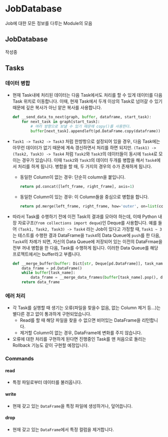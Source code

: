 # JobDatabase

Job에 대한 모든 정보를 다루는 Module의 모음

## JobDatabase
작성중

## Tasks
### 데이터 병합
* 현재 Task내에 처리된 데이터는 다음 Task에서도 처리를 할 수 있게 데이터를 다음 Task 위치로 이동합니다. 이때, 현재 Task에서 두개 이상의 Task로 넘어갈 수 있기 때문에 깊은 복사가 아닌 앝은 복사를 사용합니다.
    ```python
    def __send_data_to_next(graph, buffer, dataframe, start_task):
        for next_task in graph[start_task]:
            # 여러 방향으로 보낼 수 있기 때문에 copy()를 사용한다.
            buffer[next_task].appendleft(pd.DataFrame.copy(dataframe))
    ```

* ```Task1 -> Task2 -> Task3``` 처럼 한뱡항으로 설정되어 있을 경우, 다음 Task에는 아무런 데이터가 없기 때문에 계속 갱신하면서 처리를 하면 되지만.
```(Task1) -> (Task2, Task3) -> Task4``` 처럼 ```Task2```와 ```Task3```의 데이터들이 동시에 ```Task4```로 모이는 경우가 있습니다. 이때 ```Task2```와 ```Task3```의
데이터 두개를 병합을 해서 ```Task4```에서 처리를 하게 됩니다. 병합을 할 때, 두 가지의 경우의 수가 존재하게 됩니다.
    * 동일한 Column이 없는 경우: 단순히 column을 붙입니다.
        ```python
        return pd.concat([left_frame, right_frame], axis=1)
        ```
    * 동일한 Column이 있는 경우: 이 Column들을 중심으로 병합을 합니다.
        ```python
        return pd.merge(left_frame, right_frame, how='outer', on=list(common_cols))
        ```

* 따라서 Task를 수행하기 전에 이전 Task의 결과를 모아야 하는데, 이때 Python 내장 자료구조(```from collections import deque```)인 Deque를 사용합니다. 예를 들어 ```(Task1, Task2, Task3) -> Task4``` 라는 Job이 있다고 가정할 때, ```Task1 ~ 3```는 테스트를 수행한 결과 DataFrame을 ```Task4```의 Data Queue에 ```push```를 한 다음, ```Task4```의 차례가 되면, 자신의 Data Queue에 저장되어 있는 이전의 DataFrmae을 전부 꺼내 병합을 한 다음, Task를 수행하게 됩니다. 이러한 Data Queue를 해당 프로젝트에서는 buffer라고 부릅니다.
    ```python
    def __merge_buffer(buffer: Dict[str, Deque[pd.DataFrame]], task_name: str) -> pd.DataFrame:
        data_frame = pd.DataFrame()
        while buffer[task_name]:
            data_frame = __merge_data_frames(buffer[task_name].pop(), data_frame)
        return data_frame
    ```

### 에러 처리
* 각 Task를 실행할 때 생기는 오류(파일을 찾을수 없음, 없는 Column 제거 등...)는 별다른 경고 없이 통과하게 구현되었습니다.
    * Read를 할 때 해당 파일을 찾을 수 없으면 비어있는 DataFrame을 리턴합니다.
    * 제거할 Column이 없는 경우, DataFrame에 변화를 주지 않습니다.
* 오류에 대한 처리를 구현하게 된다면 진행중인 Task를 맨 처음으로 돌리는 Rollback 기능도 같이 구현할 예정입니다.

### Commands
#### read
* 특정 파일로부터 데이터를 불러옵니다.
#### write
* 현재 갖고 있는 ```DataFrame```을 특정 파일에 생성하거나, 덮어씁니다.
#### drop
* 현재 갖고 있는 ```DataFrame```에서 특정 컬럼을 제거합니다.